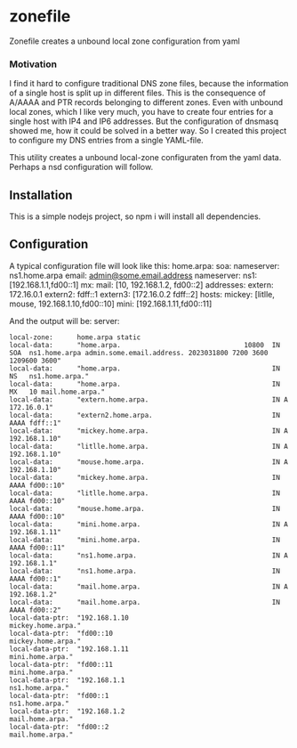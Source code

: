 # zonefile
Zonefile creates a unbound local zone configuration from yaml

### Motivation
I find it hard to configure traditional DNS zone files, because the information of a single host is split up in different files. This is the consequence of A/AAAA and PTR records belonging to different zones. Even with unbound local zones, which I like very much, you have to create four entries for a single host with IP4 and IP6 addresses. But the configuration of dnsmasq showed me, how it could be solved in a better way. So I created this project to configure my DNS entries from a single YAML-file.

This utility creates a unbound local-zone configuraten from the yaml data. Perhaps a nsd configuration will follow.

## Installation
This is a simple nodejs project, so npm i will install all dependencies.

## Configuration
A typical configuration file will look like this:
  home.arpa:
  soa:
    nameserver: ns1.home.arpa
    email: admin@some.email.address
  nameserver:
    ns1: [192.168.1.1,fd00::1]
  mx:
    mail: [10, 192.168.1.2, fd00::2]
  addresses:
    extern: 172.16.0.1
    extern2: fdff::1
    extern3: [172.16.0.2 fdff::2]
  hosts:
    mickey: [litlle, mouse, 192.168.1.10,fd00::10]
    mini: [192.168.1.11,fd00::11]

And the output will be:
  server:
  
    local-zone:      home.arpa static
    local-data:      "home.arpa.                               10800  IN SOA  ns1.home.arpa admin.some.email.address. 2023031800 7200 3600 1209600 3600"
    local-data:      "home.arpa.                                      IN NS   ns1.home.arpa."
    local-data:      "home.arpa.                                      IN MX   10 mail.home.arpa."
    local-data:      "extern.home.arpa.                               IN A    172.16.0.1"
    local-data:      "extern2.home.arpa.                              IN AAAA fdff::1"
    local-data:      "mickey.home.arpa.                               IN A    192.168.1.10"
    local-data:      "litlle.home.arpa.                               IN A    192.168.1.10"
    local-data:      "mouse.home.arpa.                                IN A    192.168.1.10"
    local-data:      "mickey.home.arpa.                               IN AAAA fd00::10"
    local-data:      "litlle.home.arpa.                               IN AAAA fd00::10"
    local-data:      "mouse.home.arpa.                                IN AAAA fd00::10"
    local-data:      "mini.home.arpa.                                 IN A    192.168.1.11"
    local-data:      "mini.home.arpa.                                 IN AAAA fd00::11"
    local-data:      "ns1.home.arpa.                                  IN A    192.168.1.1"
    local-data:      "ns1.home.arpa.                                  IN AAAA fd00::1"
    local-data:      "mail.home.arpa.                                 IN A    192.168.1.2"
    local-data:      "mail.home.arpa.                                 IN AAAA fd00::2"
    local-data-ptr:  "192.168.1.10                                            mickey.home.arpa."
    local-data-ptr:  "fd00::10                                                mickey.home.arpa."
    local-data-ptr:  "192.168.1.11                                            mini.home.arpa."
    local-data-ptr:  "fd00::11                                                mini.home.arpa."
    local-data-ptr:  "192.168.1.1                                             ns1.home.arpa."
    local-data-ptr:  "fd00::1                                                 ns1.home.arpa."
    local-data-ptr:  "192.168.1.2                                             mail.home.arpa."
    local-data-ptr:  "fd00::2                                                 mail.home.arpa."
